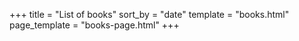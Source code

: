 +++
title = "List of books"
sort_by = "date"
template = "books.html"
page_template = "books-page.html"
+++